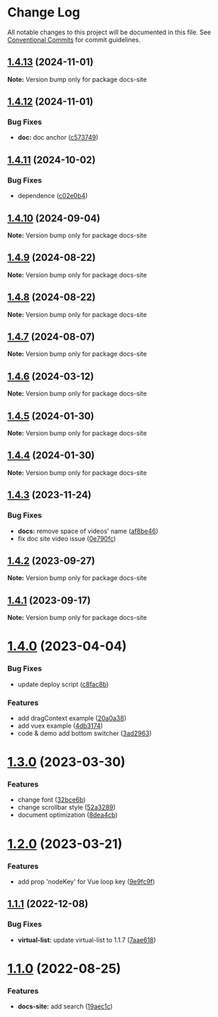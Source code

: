 # Change Log

All notable changes to this project will be documented in this file.
See [Conventional Commits](https://conventionalcommits.org) for commit guidelines.

## [1.4.13](https://github.com/phphe/he-tree/compare/docs-site@1.4.12...docs-site@1.4.13) (2024-11-01)

**Note:** Version bump only for package docs-site





## [1.4.12](https://github.com/phphe/he-tree/compare/docs-site@1.4.11...docs-site@1.4.12) (2024-11-01)


### Bug Fixes

* **doc:** doc anchor ([c573749](https://github.com/phphe/he-tree/commit/c5737495d0bae7b31261f1ebf19ec4216c3a864f))





## [1.4.11](https://github.com/phphe/he-tree/compare/docs-site@1.4.10...docs-site@1.4.11) (2024-10-02)


### Bug Fixes

* dependence ([c02e0b4](https://github.com/phphe/he-tree/commit/c02e0b419ed65dc8c5ae829601aa819b19296e18))





## [1.4.10](https://github.com/phphe/he-tree/compare/docs-site@1.4.9...docs-site@1.4.10) (2024-09-04)

**Note:** Version bump only for package docs-site





## [1.4.9](https://github.com/phphe/he-tree/compare/docs-site@1.4.8...docs-site@1.4.9) (2024-08-22)

**Note:** Version bump only for package docs-site





## [1.4.8](https://github.com/phphe/he-tree/compare/docs-site@1.4.7...docs-site@1.4.8) (2024-08-22)

**Note:** Version bump only for package docs-site





## [1.4.7](https://github.com/phphe/he-tree/compare/docs-site@1.4.6...docs-site@1.4.7) (2024-08-07)

**Note:** Version bump only for package docs-site





## [1.4.6](https://github.com/phphe/he-tree/compare/docs-site@1.4.5...docs-site@1.4.6) (2024-03-12)

**Note:** Version bump only for package docs-site





## [1.4.5](https://github.com/phphe/he-tree/compare/docs-site@1.4.4...docs-site@1.4.5) (2024-01-30)

**Note:** Version bump only for package docs-site





## [1.4.4](https://github.com/phphe/he-tree/compare/docs-site@1.4.3...docs-site@1.4.4) (2024-01-30)

**Note:** Version bump only for package docs-site





## [1.4.3](https://github.com/phphe/he-tree/compare/docs-site@1.4.2...docs-site@1.4.3) (2023-11-24)


### Bug Fixes

* **docs:** remove space of videos' name ([af8be46](https://github.com/phphe/he-tree/commit/af8be46cc8e8846809142cc1f3881597b677b5a6))
* fix doc site video issue ([0e790fc](https://github.com/phphe/he-tree/commit/0e790fcefe1e1c0c88bbf2d8af762be0620c3530))





## [1.4.2](https://github.com/phphe/he-tree/compare/docs-site@1.4.1...docs-site@1.4.2) (2023-09-27)

**Note:** Version bump only for package docs-site





## [1.4.1](https://github.com/phphe/he-tree/compare/docs-site@1.4.0...docs-site@1.4.1) (2023-09-17)

**Note:** Version bump only for package docs-site





# [1.4.0](https://github.com/phphe/he-tree/compare/docs-site@1.3.0...docs-site@1.4.0) (2023-04-04)


### Bug Fixes

* update deploy script ([c8fac8b](https://github.com/phphe/he-tree/commit/c8fac8b908ee70efe65c20a5af17c62735eccf77))


### Features

* add dragContext example ([20a0a38](https://github.com/phphe/he-tree/commit/20a0a389c9656f85a442716cf71d23768640a89d))
* add vuex example ([4db3174](https://github.com/phphe/he-tree/commit/4db3174498b176a095f008f6fdb91d9e97d1a7ea))
* code & demo add bottom switcher ([3ad2963](https://github.com/phphe/he-tree/commit/3ad2963bac9e8d3af0813dd8b82226cf293eef6d))





# [1.3.0](https://github.com/phphe/he-tree/compare/docs-site@1.2.0...docs-site@1.3.0) (2023-03-30)


### Features

* change font ([32bce6b](https://github.com/phphe/he-tree/commit/32bce6b853f8502d72615540257004353424ebad))
* change scrollbar style ([52a3289](https://github.com/phphe/he-tree/commit/52a328906a5a5a9e2afc925d7519541ef0816a8f))
* document optimization ([8dea4cb](https://github.com/phphe/he-tree/commit/8dea4cb272ef8f86a26c4eae115871e513fa7a61))





# [1.2.0](https://github.com/phphe/he-tree/compare/docs-site@1.1.1...docs-site@1.2.0) (2023-03-21)


### Features

* add prop 'nodeKey' for Vue loop key ([9e9fc9f](https://github.com/phphe/he-tree/commit/9e9fc9fde6c3d9f8a39862057326a574eea98c30))





## [1.1.1](https://github.com/phphe/he-tree/compare/docs-site@1.1.0...docs-site@1.1.1) (2022-12-08)


### Bug Fixes

* **virtual-list:** update virtual-list to 1.1.7 ([7aae618](https://github.com/phphe/he-tree/commit/7aae61836d3a58e3e2a32826316b46b561a76563))





# [1.1.0](https://github.com/phphe/he-tree/compare/docs-site@1.0.6...docs-site@1.1.0) (2022-08-25)


### Features

* **docs-site:** add search ([19aec1c](https://github.com/phphe/he-tree/commit/19aec1c6a616b35763b2bc3cae717e6486adead3))
